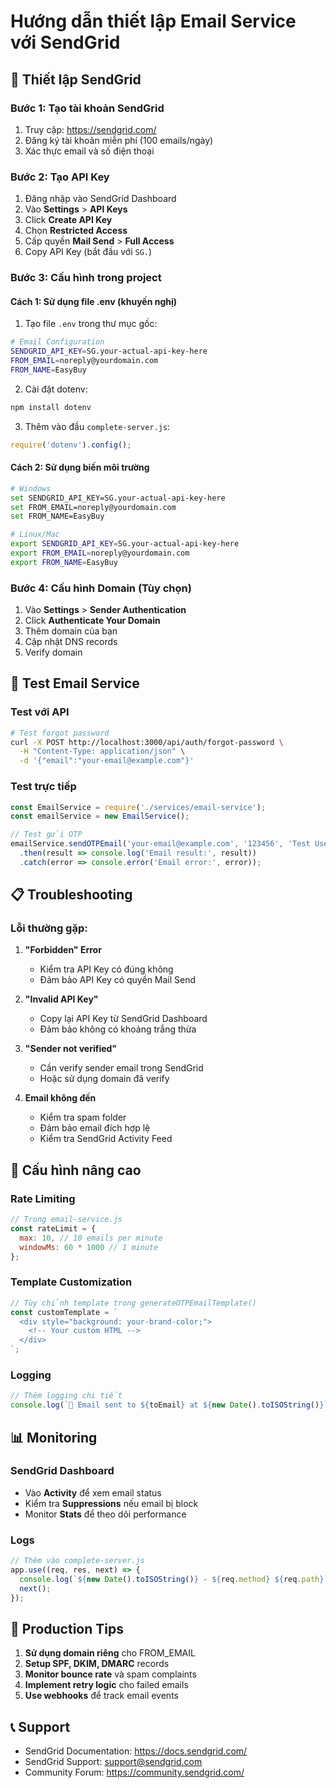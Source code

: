 # Hướng dẫn thiết lập Email Service với SendGrid

## 📧 Thiết lập SendGrid

### Bước 1: Tạo tài khoản SendGrid
1. Truy cập: https://sendgrid.com/
2. Đăng ký tài khoản miễn phí (100 emails/ngày)
3. Xác thực email và số điện thoại

### Bước 2: Tạo API Key
1. Đăng nhập vào SendGrid Dashboard
2. Vào **Settings** > **API Keys**
3. Click **Create API Key**
4. Chọn **Restricted Access**
5. Cấp quyền **Mail Send** > **Full Access**
6. Copy API Key (bắt đầu với `SG.`)

### Bước 3: Cấu hình trong project

#### Cách 1: Sử dụng file .env (khuyến nghị)
1. Tạo file `.env` trong thư mục gốc:
```bash
# Email Configuration
SENDGRID_API_KEY=SG.your-actual-api-key-here
FROM_EMAIL=noreply@yourdomain.com
FROM_NAME=EasyBuy
```

2. Cài đặt dotenv:
```bash
npm install dotenv
```

3. Thêm vào đầu `complete-server.js`:
```javascript
require('dotenv').config();
```

#### Cách 2: Sử dụng biến môi trường
```bash
# Windows
set SENDGRID_API_KEY=SG.your-actual-api-key-here
set FROM_EMAIL=noreply@yourdomain.com
set FROM_NAME=EasyBuy

# Linux/Mac
export SENDGRID_API_KEY=SG.your-actual-api-key-here
export FROM_EMAIL=noreply@yourdomain.com
export FROM_NAME=EasyBuy
```

### Bước 4: Cấu hình Domain (Tùy chọn)
1. Vào **Settings** > **Sender Authentication**
2. Click **Authenticate Your Domain**
3. Thêm domain của bạn
4. Cập nhật DNS records
5. Verify domain

## 🧪 Test Email Service

### Test với API
```bash
# Test forgot password
curl -X POST http://localhost:3000/api/auth/forgot-password \
  -H "Content-Type: application/json" \
  -d '{"email":"your-email@example.com"}'
```

### Test trực tiếp
```javascript
const EmailService = require('./services/email-service');
const emailService = new EmailService();

// Test gửi OTP
emailService.sendOTPEmail('your-email@example.com', '123456', 'Test User')
  .then(result => console.log('Email result:', result))
  .catch(error => console.error('Email error:', error));
```

## 📋 Troubleshooting

### Lỗi thường gặp:

1. **"Forbidden" Error**
   - Kiểm tra API Key có đúng không
   - Đảm bảo API Key có quyền Mail Send

2. **"Invalid API Key"**
   - Copy lại API Key từ SendGrid Dashboard
   - Đảm bảo không có khoảng trắng thừa

3. **"Sender not verified"**
   - Cần verify sender email trong SendGrid
   - Hoặc sử dụng domain đã verify

4. **Email không đến**
   - Kiểm tra spam folder
   - Đảm bảo email đích hợp lệ
   - Kiểm tra SendGrid Activity Feed

## 🔧 Cấu hình nâng cao

### Rate Limiting
```javascript
// Trong email-service.js
const rateLimit = {
  max: 10, // 10 emails per minute
  windowMs: 60 * 1000 // 1 minute
};
```

### Template Customization
```javascript
// Tùy chỉnh template trong generateOTPEmailTemplate()
const customTemplate = `
  <div style="background: your-brand-color;">
    <!-- Your custom HTML -->
  </div>
`;
```

### Logging
```javascript
// Thêm logging chi tiết
console.log(`📧 Email sent to ${toEmail} at ${new Date().toISOString()}`);
```

## 📊 Monitoring

### SendGrid Dashboard
- Vào **Activity** để xem email status
- Kiểm tra **Suppressions** nếu email bị block
- Monitor **Stats** để theo dõi performance

### Logs
```javascript
// Thêm vào complete-server.js
app.use((req, res, next) => {
  console.log(`${new Date().toISOString()} - ${req.method} ${req.path}`);
  next();
});
```

## 🚀 Production Tips

1. **Sử dụng domain riêng** cho FROM_EMAIL
2. **Setup SPF, DKIM, DMARC** records
3. **Monitor bounce rate** và spam complaints
4. **Implement retry logic** cho failed emails
5. **Use webhooks** để track email events

## 📞 Support

- SendGrid Documentation: https://docs.sendgrid.com/
- SendGrid Support: support@sendgrid.com
- Community Forum: https://community.sendgrid.com/
